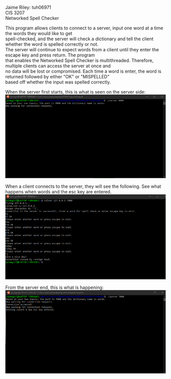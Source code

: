 Jaime Riley: tuh06971<br />
CIS 3207<br />
Networked Spell Checker<br />

This program allows clients to connect to a server, input one word at a time the words they would like to get <br />
spell-checked, and the server will check a dictionary and tell the client whether the word is spelled correctly or not. <br />
The server will continue to expect words from a client until they enter the escape key and press return. The program <br />
that enables the Networked Spell Checker is multithreaded. Therefore, multiple clients can access the server at once and <br />
no data will be lost or compromised. Each time a word is enter, the word is returned followed by either "OK" or "MISPELLED" <br />
based off whether the input was spelled correctly. <br />


When the server first starts, this is what is seen on the server side: <br />
![When the server first starts](ServerSide1.png)


When a client connects to the server, they will see the following. See what happens when words and the esc key are entered. <br />
![When the client first connects to the server](ClientSide1.png)

From the server end, this is what is happening: <br />
![When the server receives words and client disconnects](ServerSide2.png)

